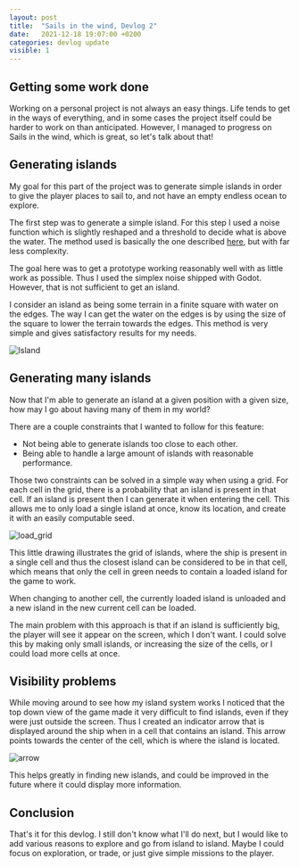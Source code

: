 ```yaml
---
layout: post
title:  "Sails in the wind, Devlog 2"
date:   2021-12-18 19:07:00 +0200
categories: devlog update
visible: 1
---
```

## Getting some work done

Working on a personal project is not always an easy things. Life tends to get in
the ways of everything, and in some cases the project itself could be harder
to work on than anticipated. However, I managed to progress on Sails in the wind,
which is great, so let's talk about that!

## Generating islands

My goal for this part of the project was to generate simple islands in order to
give the player places to sail to, and not have an empty endless ocean to explore.

The first step was to generate a simple island. For this step I used a noise function
which is slightly reshaped and a threshold to decide what is above the water. The method
used is basically the one described [here](https://www.redblobgames.com/maps/terrain-from-noise/),
but with far less complexity.

The goal here was to get a prototype working reasonably well with as little work as possible. Thus I used the simplex noise shipped with Godot. However, that is not sufficient to get an island.

I consider an island as being some terrain in a finite square with water on the edges. The way I can get the water on the edges is by using the size of the square to lower the terrain towards the edges. This method is very simple and gives satisfactory results for my needs.

![Island]({{site.baseurl}}/assets/devlog_2/island.png)

## Generating many islands

Now that I'm able to generate an island at a given position with a given size, how may I go about having many of them in my world?

There are a couple constraints that I wanted to follow for this feature:
* Not being able to generate islands too close to each other.
* Being able to handle a large amount of islands with reasonable performance.

Those two constraints can be solved in a simple way when using a grid. For each cell in the grid, there is a probability that an island is present in that cell. If an island is present then I can generate it when entering the cell. This allows me to only load a single island at once, know its location, and create it with an easily computable seed.

![load_grid]({{site.baseurl}}/assets/devlog_2/load_grid.png)

This little drawing illustrates the grid of islands, where the ship is present in a single cell and thus the closest island can be considered to be in that cell, which means that only the cell in green needs to contain a loaded island for the game to work.

When changing to another cell, the currently loaded island is unloaded and a new island in the new current cell can be loaded.

The main problem with this approach is that if an island is sufficiently big, the player will see it appear on the screen, which I don't want. I could solve this by making only small islands, or increasing the size of the cells, or I could load more cells at once.

## Visibility problems

While moving around to see how my island system works I noticed that the top down view of the game made it very difficult to find islands, even if they were just outside the screen. Thus I created an indicator arrow that is displayed around the ship when in a cell that contains an island. This arrow points towards the center of the cell, which is where the island is located.

![arrow]({{site.baseurl}}/assets/devlog_2/arrow.png)

This helps greatly in finding new islands, and could be improved in the future where it could display more information.

## Conclusion

That's it for this devlog. I still don't know what I'll do next, but I would like to add various reasons to explore and go from island to island. Maybe I could focus on exploration, or trade, or just give simple missions to the player.
